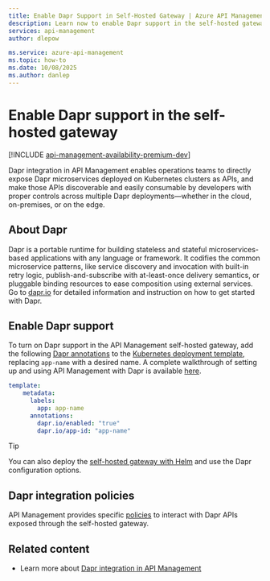 ```yaml
---
title: Enable Dapr Support in Self-Hosted Gateway | Azure API Management
description: Learn now to enable Dapr support in the self-hosted gateway of Azure API Management for exposing and managing Dapr microservices as APIs. 
services: api-management
author: dlepow

ms.service: azure-api-management
ms.topic: how-to
ms.date: 10/08/2025
ms.author: danlep
---
```


# Enable Dapr support in the self-hosted gateway

[!INCLUDE [api-management-availability-premium-dev](../../includes/api-management-availability-premium-dev.md)]

Dapr integration in API Management enables operations teams to directly expose Dapr microservices deployed on Kubernetes clusters as APIs, and make those APIs discoverable and easily consumable by developers with proper controls across multiple Dapr deployments—whether in the cloud, on-premises, or on the edge.

## About Dapr

Dapr is a portable runtime for building stateless and stateful microservices-based applications with any language or framework. It codifies the common microservice patterns, like service discovery and invocation with built-in retry logic, publish-and-subscribe with at-least-once delivery semantics, or pluggable binding resources to ease composition using external services. Go to [dapr.io](https://dapr.io) for detailed information and instruction on how to get started with Dapr.

## Enable Dapr support

To turn on Dapr support in the API Management self-hosted gateway, add the following [Dapr annotations](https://docs.dapr.io/reference/arguments-annotations-overview/) to the [Kubernetes deployment template](how-to-deploy-self-hosted-gateway-kubernetes.md), replacing `app-name` with a desired name. A complete walkthrough of setting up and using API Management with Dapr is available [here](https://aka.ms/apim/dapr/walkthru).

```yml
template:
    metadata:
      labels:
        app: app-name
      annotations:
        dapr.io/enabled: "true"
        dapr.io/app-id: "app-name"
```
> [!TIP]
> You can also deploy the [self-hosted gateway with Helm](how-to-deploy-self-hosted-gateway-kubernetes-helm.md) and use the Dapr configuration options.

## Dapr integration policies

API Management provides specific [policies](api-management-policies.md#integration-and-external-communication) to interact with Dapr APIs exposed through the self-hosted gateway.

## Related content

- Learn more about [Dapr integration in API Management](https://cloudblogs.microsoft.com/opensource/2020/09/22/announcing-dapr-integration-azure-api-management-service-apim/)